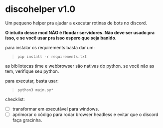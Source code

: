 # discohelper v1.0

Um pequeno helper pra ajudar a executar rotinas de bots no discord. 

**O intuito desse mod NÃO é floodar servidores. Não deve ser usado pra isso, e se você usar pra isso espero que seja banido.**

para instalar os requirements basta dar um:

> ```  
> pip install -r requirements.txt
>````

as bibliotecas time e webbrowser são nativas do python. se você não as tem, verifique seu python.

para executar, basta usar:
> ```  
> python3 main.py*
>````



checklist:
- [ ] transformar em executável para windows.
- [ ] aprimorar o código para rodar browser headless e evitar que o discord faça gracinha. 
